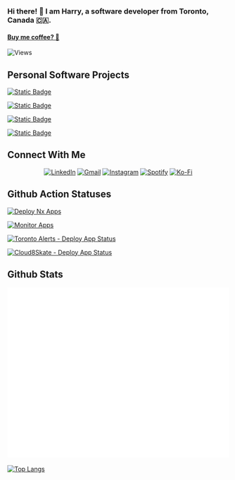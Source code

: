 ### Hi there! 👋 I am Harry, a software developer from Toronto, Canada 🇨🇦.

#### [Buy me coffee? 🥺](https://ko-fi.com/prettydamntired)

![Views](https://komarev.com/ghpvc/?username=iamharryliu)

## Personal Software Projects

[![Static Badge](https://img.shields.io/badge/Website:-harryliu.design-blue)](https://harryliu.design/)

[![Static Badge](https://img.shields.io/badge/Monorepo:-vigilant--broccoli-blue)](https://github.com/iamharryliu/vigilant-broccoli)

[![Static Badge](https://img.shields.io/badge/Notification_System-Toronto_Alerts-blue)](https://torontoalerts.com/)

[![Static Badge](https://img.shields.io/badge/Toronto_Skate_Group-Cloud8Skate-blue)](https://cloud8skate.com/)

## Connect With Me

<div align="center">

[![LinkedIn](https://img.shields.io/badge/linkedin-%230077B5.svg?style=for-the-badge&logo=linkedin&logoColor=white)](https://www.linkedin.com/in/iamharryliu/) [![Gmail](https://img.shields.io/badge/Gmail-D14836?style=for-the-badge&logo=gmail&logoColor=white)](mailto:harryliu1995@gmail.com) [![Instagram](https://img.shields.io/badge/Instagram-%23E4405F.svg?style=for-the-badge&logo=Instagram&logoColor=white)](https://www.instagram.com/prettydamntired/) [![Spotify](https://img.shields.io/badge/Spotify-1ED760?style=for-the-badge&logo=spotify&logoColor=white)](https://open.spotify.com/user/22z5agodra7fwhm2erdqn5bjq) [![Ko-Fi](https://img.shields.io/badge/Ko--fi-F16061?style=for-the-badge&logo=ko-fi&logoColor=white)](https://ko-fi.com/prettydamntired)

</div>

## Github Action Statuses

[![Deploy Nx Apps](https://github.com/iamharryliu/vigilant-broccoli/actions/workflows/deploy-nx-apps-action.yml/badge.svg)](https://github.com/iamharryliu/vigilant-broccoli/actions/workflows/deploy-nx-apps-action.yml)

[![Monitor Apps](https://github.com/iamharryliu/vigilant-broccoli/actions/workflows/monitor-apps-action.yml/badge.svg)](https://github.com/iamharryliu/vigilant-broccoli/actions/workflows/monitor-apps-action.yml)

[![Toronto Alerts - Deploy App Status](https://github.com/iamharryliu/vigilant-broccoli/actions/workflows/deploy-toronto-alerts-app-action.yml/badge.svg)](https://github.com/iamharryliu/vigilant-broccoli/actions/workflows/deploy-toronto-alerts-app-action.yml)

[![Cloud8Skate - Deploy App Status](https://github.com/iamharryliu/vigilant-broccoli/actions/workflows/deploy-cloud-8-skate-action.yml/badge.svg)](https://github.com/iamharryliu/vigilant-broccoli/actions/workflows/deploy-toronto-alerts-app-action.yml)

<!-- [![GitHub Streak](https://streak-stats.demolab.com/?user=iamharryliu&theme=dark)](https://git.io/streak-stats) -->

## Github Stats

![Metrics](/github-metrics.svg)

[![Top Langs](https://github-readme-stats.vercel.app/api/top-langs/?username=iamharryliu)](https://github-readme-stats.vercel.app/api/top-langs/?username=iamharryliu)
